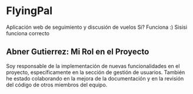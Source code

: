 # FlyingPal
Aplicación web de seguimiento y discusión de vuelos
Si?
Funciona :)
Sisisi funciona correcto

## Abner Gutierrez: Mi Rol en el Proyecto 
Soy responsable de la implementación de nuevas funcionalidades en el proyecto, específicamente en la sección de gestión de usuarios.
También he estado colaborando en la mejora de la documentación y en la revisión del código de otros miembros del equipo.

